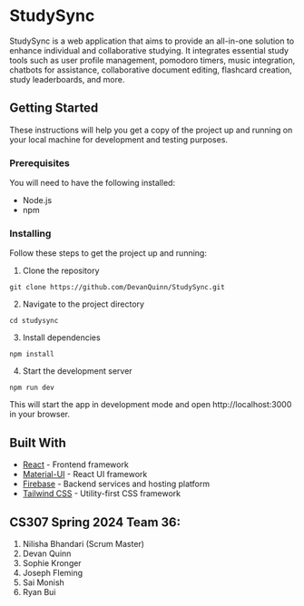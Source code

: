 # StudySync

StudySync is a web application that aims to provide an all-in-one solution to enhance individual and collaborative studying. It integrates essential study tools such as user profile management, pomodoro timers, music integration, chatbots for assistance, collaborative document editing, flashcard creation, study leaderboards, and more.




## Getting Started

These instructions will help you get a copy of the project up and running on your local machine for development and testing purposes.

### Prerequisites

You will need to have the following installed:

- Node.js
- npm

### Installing

Follow these steps to get the project up and running:

1. Clone the repository

```
git clone https://github.com/DevanQuinn/StudySync.git
```

2. Navigate to the project directory

```
cd studysync
```

3. Install dependencies

```
npm install
```

4. Start the development server

```
npm run dev
```

This will start the app in development mode and open http://localhost:3000 in your browser.

## Built With

- [React](https://reactjs.org/) - Frontend framework 
- [Material-UI](https://material-ui.com/) - React UI framework 
- [Firebase](https://firebase.google.com/) - Backend services and hosting platform
- [Tailwind CSS](https://tailwindcss.com/) - Utility-first CSS framework

## CS307 Spring 2024 Team 36:

1. Nilisha Bhandari (Scrum Master)
2. Devan Quinn
3. Sophie Kronger
4. Joseph Fleming
5. Sai Monish
6. Ryan Bui
